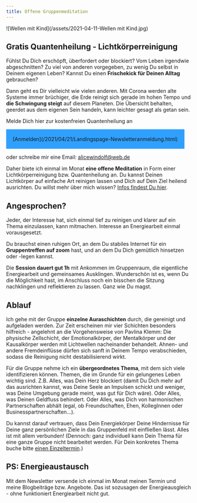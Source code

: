 ```yaml
---
title: Offene Gruppenmeditation
---
```


![Wellen mit Kind](/assets/2021-04-11-Wellen mit Kind.jpg)

## Gratis Quantenheilung - Lichtkörperreinigung
Fühlst Du Dich erschöpft, überfordert oder blockiert? Vom Leben irgendwie abgeschnitten? Zu viel von anderen vorgegeben, zu wenig Du selbst in Deinem eigenen Leben? Kannst Du einen **Frischekick für Deinen Alltag** gebrauchen? 

Dann geht es Dir vielleicht wie vielen anderen. Mit Corona werden alte Systeme immer brüchiger, die Erde reinigt sich gerade im hohen Tempo und **die Schwingung steigt** auf diesem Planeten. Die Übersicht behalten, geerdet aus dem eigenen Sein handeln, kann leichter gesagt als getan sein.

Melde Dich hier zur kostenfreien Quantenheilung an 

<span style='display:inline-block;padding:18px;background:#30A0ff'>
[Anmelden](/2021/04/21/Landingspage-Newsletteranmeldung.html)
</span>

oder schreibe mir eine Email: alicewindolf@web.de

Daher biete ich einmal im Monat **eine offene Meditation** in Form einer Lichtkörperreinigung bzw. Quantenheilung an. Du kannst Deinen Lichtkörper auf einfache Art reinigen lassen und Dich auf Dein Ziel heilend ausrichten. Du willst mehr über mich wissen? [Infos findest Du hier](/about/). 

## Angesprochen?
Jeder, der Interesse hat, sich einmal tief zu reinigen und klarer auf ein Thema einzulassen, kann mitmachen. Interesse an Energiearbeit einmal vorausgesetzt.

Du brauchst einen ruhigen Ort, an dem Du stabiles Internet für ein **Gruppentreffen auf zoom** hast, und an dem Du Dich gemütlich hinsetzen oder -legen kannst.

Die **Session dauert gut 1h** mit Ankommen im Gruppenraum, die eigentliche Energiearbeit und gemeinsames Ausklingen. Wunderschön ist es, wenn Du die Möglichkeit hast, im Anschluss noch ein bisschen die Sitzung nachklingen und reflektieren zu lassen. Ganz wie Du magst.  

## Ablauf
Ich gehe mit der Gruppe **einzelne Auraschichten** durch, die gereinigt und aufgeladen werden. Zur Zeit erscheinen mir vier Schichten besonders hilfreich - angelehnt an die Vorgehensweise von Pavlina Klemm: 
Die physische Zellschicht, 
der Emotionalkörper, 
der Mentalkörper und 
der Kausalkörper 
werden mit Lichtwellen nacheinander behandelt. Ahnen- und andere Fremdeinflüsse dürfen sich sanft in Deinem Tempo verabschieden, sodass die Reinigung nicht destabilisierend wirkt.

Für die Gruppe nehme ich ein **übergeordnetes Thema**, mit dem sich viele identifizieren können. Themen, die im Grunde für ein gelungenes Leben wichtig sind.  Z.B. Alles, was Dein Herz blockiert (damit Du Dich mehr auf das ausrichten kannst, was Deine Seele an Impulsen schickt und weniger, was Deine Umgebung gerade meint, was gut für Dich wäre). Oder Alles, was Deinen Geldfluss behindert. Oder Alles, was Dich von harmonischen Partnerschaften abhält (egal, ob Freundschaften, Ehen, KollegInnen oder Businesspartnerschaften...).   

Du kannst darauf vertrauen, dass Dein Energiekörper Deine Hindernisse für Deine ganz persönlichen Ziele in das Gruppenfeld mit einfließen lässt. Alles ist mit allem verbunden! (Dennoch: ganz individuell kann Dein Thema für eine ganze Gruppe nicht bearbeitet werden. Für Dein konkretes Thema buche bitte [einen Einzeltermin](/2021/03/19/Einzelsitzungen.html).)

## PS: Energieaustausch
Mit dem Newsletter versende ich einmal im Monat meinen Termin und meine Blogbeiträge bzw. Angebote. Das ist sozusagen der Energieausgleich - ohne funktioniert Energiearbeit nicht gut.  
